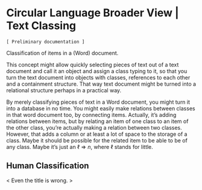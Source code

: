 ﻿Circular Language Broader View | Text Classing
==============================================

`[ Preliminary documentation ]`

Classification of items in a (Word) document.

This concept might allow quickly selecting pieces of text out of a text document and call it an object and assign a class typing to it, so that you turn the text document into objects with classes, references to each other and a containment structure. That way text document might be turned into a relational structure perhaps in a practical way.

By merely classifying pieces of text in a Word document, you might turn it into a database in no time. You might easily make relations between classes in that word document too, by connecting items. Actually, it’s adding relations between items, but by relating an item of one class to an item of the other class, you’re actually making a relation between two classes. However, that adds a column or at least a lot of space to the storage of a class. Maybe it should be possible for the related item to be able to be of any class. Maybe it’s just an ℓ => *n*, where ℓ stands for little.

## Human Classification

< Even the title is wrong. >